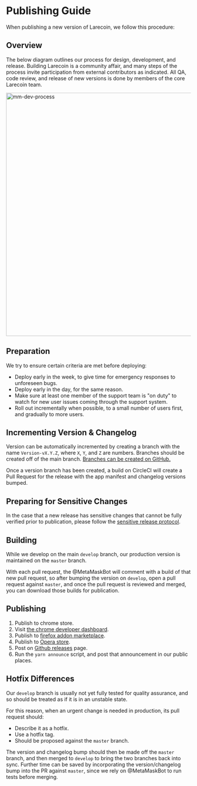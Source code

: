 # Publishing Guide

When publishing a new version of Larecoin, we follow this procedure:

## Overview

The below diagram outlines our process for design, development, and release. Building Larecoin is a community affair, and many steps of the process invite participation from external contributors as indicated. All QA, code review, and release of new versions is done by members of the core Larecoin team.

<img width="664" alt="mm-dev-process" src="https://user-images.githubusercontent.com/1016190/56308059-36906000-60fb-11e9-8e61-6655bca0c54f.png">


## Preparation

We try to ensure certain criteria are met before deploying:

- Deploy early in the week, to give time for emergency responses to unforeseen bugs.
- Deploy early in the day, for the same reason.
- Make sure at least one member of the support team is "on duty" to watch for new user issues coming through the support system.
- Roll out incrementally when possible, to a small number of users first, and gradually to more users.

## Incrementing Version & Changelog

Version can be automatically incremented by creating a branch with the name `Version-vX.Y.Z`, where `X`, `Y`, and `Z` are numbers. Branches should be created off of the main branch. [Branches can be created on GitHub.](https://help.github.com/en/articles/creating-and-deleting-branches-within-your-repository)

Once a version branch has been created, a build on CircleCI will create a Pull Request for the release with the app manifest and changelog versions bumped.

## Preparing for Sensitive Changes

In the case that a new release has sensitive changes that cannot be fully verified prior to publication, please follow the [sensitive release protocol](./sensitive-release.md).

## Building

While we develop on the main `develop` branch, our production version is maintained on the `master` branch.

With each pull request, the @MetaMaskBot will comment with a build of that new pull request, so after bumping the version on `develop`, open a pull request against `master`, and once the pull request is reviewed and merged, you can download those builds for publication.

## Publishing

1. Publish to chrome store.
2. Visit [the chrome developer dashboard](https://chrome.google.com/webstore/developer/dashboard?authuser=2).
3. Publish to [firefox addon marketplace](http://addons.mozilla.org/en-us/firefox/addon/ether-metamask).
4. Publish to [Opera store](https://addons.opera.com/en/extensions/details/metamask/).
5. Post on [Github releases](https://github.com/Larecoin/metamask-extension/releases) page.
6. Run the `yarn announce` script, and post that announcement in our public places.

## Hotfix Differences

Our `develop` branch is usually not yet fully tested for quality assurance, and so should be treated as if it is in an unstable state.

For this reason, when an urgent change is needed in production, its pull request should:

- Describe it as a hotfix.
- Use a hotfix tag.
- Should be proposed against the `master` branch.

The version and changelog bump should then be made off the `master` branch, and then merged to `develop` to bring the two branches back into sync. Further time can be saved by incorporating the version/changelog bump into the PR against `master`, since we rely on @MetaMaskBot to run tests before merging.

